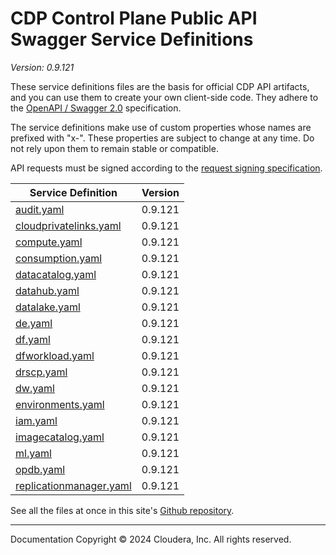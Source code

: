 # CDP Control Plane Public API Swagger Service Definitions

*Version: 0.9.121*

These service definitions files are the basis for official CDP API artifacts,
and you can use them to create your own client-side code. They adhere to the
[OpenAPI / Swagger 2.0](https://swagger.io/specification/v2/) specification.

The service definitions make use of custom properties whose names are prefixed
with "x-". These properties are subject to change at any time. Do not rely upon
them to remain stable or compatible.

API requests must be signed according to the
[request signing specification](request_signing.md).

| Service Definition | Version |
| --- | --- |
| [audit.yaml](./audit.yaml) | 0.9.121 |
| [cloudprivatelinks.yaml](./cloudprivatelinks.yaml) | 0.9.121 |
| [compute.yaml](./compute.yaml) | 0.9.121 |
| [consumption.yaml](./consumption.yaml) | 0.9.121 |
| [datacatalog.yaml](./datacatalog.yaml) | 0.9.121 |
| [datahub.yaml](./datahub.yaml) | 0.9.121 |
| [datalake.yaml](./datalake.yaml) | 0.9.121 |
| [de.yaml](./de.yaml) | 0.9.121 |
| [df.yaml](./df.yaml) | 0.9.121 |
| [dfworkload.yaml](./dfworkload.yaml) | 0.9.121 |
| [drscp.yaml](./drscp.yaml) | 0.9.121 |
| [dw.yaml](./dw.yaml) | 0.9.121 |
| [environments.yaml](./environments.yaml) | 0.9.121 |
| [iam.yaml](./iam.yaml) | 0.9.121 |
| [imagecatalog.yaml](./imagecatalog.yaml) | 0.9.121 |
| [ml.yaml](./ml.yaml) | 0.9.121 |
| [opdb.yaml](./opdb.yaml) | 0.9.121 |
| [replicationmanager.yaml](./replicationmanager.yaml) | 0.9.121 |

See all the files at once in this site's
[Github repository](https://github.com/cloudera/cdp-dev-docs/tree/master/api-docs/swagger).

----

Documentation Copyright © 2024 Cloudera, Inc. All rights reserved.

